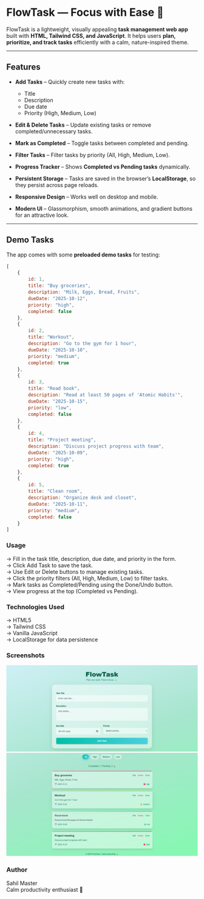 # FlowTask — Focus with Ease 🌱

FlowTask is a lightweight, visually appealing **task management web app** built with **HTML, Tailwind CSS, and JavaScript**. It helps users **plan, prioritize, and track tasks** efficiently with a calm, nature-inspired theme.

---

## Features

- **Add Tasks** – Quickly create new tasks with:
  - Title
  - Description
  - Due date
  - Priority (High, Medium, Low)

- **Edit & Delete Tasks** – Update existing tasks or remove completed/unnecessary tasks.

- **Mark as Completed** – Toggle tasks between completed and pending.

- **Filter Tasks** – Filter tasks by priority (All, High, Medium, Low).

- **Progress Tracker** – Shows **Completed vs Pending tasks** dynamically.

- **Persistent Storage** – Tasks are saved in the browser’s **LocalStorage**, so they persist across page reloads.

- **Responsive Design** – Works well on desktop and mobile.

- **Modern UI** – Glassmorphism, smooth animations, and gradient buttons for an attractive look.

---

## Demo Tasks

The app comes with some **preloaded demo tasks** for testing:

```js
[
    {
        id: 1,
        title: "Buy groceries",
        description: "Milk, Eggs, Bread, Fruits",
        dueDate: "2025-10-12",
        priority: "high",
        completed: false
    },
    {
        id: 2,
        title: "Workout",
        description: "Go to the gym for 1 hour",
        dueDate: "2025-10-10",
        priority: "medium",
        completed: true
    },
    {
        id: 3,
        title: "Read book",
        description: "Read at least 50 pages of 'Atomic Habits'",
        dueDate: "2025-10-15",
        priority: "low",
        completed: false
    },
    {
        id: 4,
        title: "Project meeting",
        description: "Discuss project progress with team",
        dueDate: "2025-10-09",
        priority: "high",
        completed: true
    },
    {
        id: 5,
        title: "Clean room",
        description: "Organize desk and closet",
        dueDate: "2025-10-11",
        priority: "medium",
        completed: false
    }
]
```

### Usage

-> Fill in the task title, description, due date, and priority in the form. <br>
-> Click Add Task to save the task. <br>
-> Use Edit or Delete buttons to manage existing tasks. <br>
-> Click the priority filters (All, High, Medium, Low) to filter tasks. <br>
-> Mark tasks as Completed/Pending using the Done/Undo button. <br>
-> View progress at the top (Completed vs Pending). <br>

### Technologies Used

-> HTML5 <br>
-> Tailwind CSS <br>
-> Vanilla JavaScript <br>
-> LocalStorage for data persistence <br>

### Screenshots
![Program](./assets/images/img1.png) 
![Program](./assets/images/img2.png) 

### Author
Sahil Master <br>
Calm productivity enthusiast 🌱 <br>